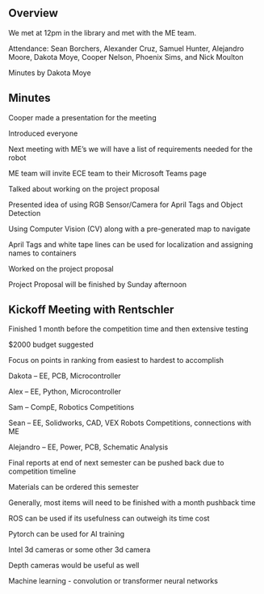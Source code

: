 ## Overview 

We met at 12pm in the library and met with the ME team. 

Attendance: Sean Borchers, Alexander Cruz, Samuel Hunter, Alejandro Moore, Dakota Moye, 
Cooper Nelson, Phoenix Sims, and Nick Moulton

Minutes by Dakota Moye 

## Minutes 

Cooper made a presentation for the meeting 

Introduced everyone 

Next meeting with ME’s we will have a list of requirements needed for the robot 

ME team will invite ECE team to their Microsoft Teams page 

Talked about working on the project proposal 

Presented idea of using RGB Sensor/Camera for April Tags and Object Detection 

Using Computer Vision (CV) along with a pre-generated map to navigate 

April Tags and white tape lines can be used for localization and assigning names to containers 

Worked on the project proposal  

Project Proposal will be finished by Sunday afternoon 

## Kickoff Meeting with Rentschler 

Finished 1 month before the competition time and then extensive testing 

$2000 budget suggested

Focus on points in ranking from easiest to hardest to accomplish 

Dakota – EE, PCB, Microcontroller 

Alex – EE, Python, Microcontroller 

Sam – CompE, Robotics Competitions 

Sean – EE, Solidworks, CAD, VEX Robots Competitions, connections with ME 

Alejandro – EE, Power, PCB, Schematic Analysis 

Final reports at end of next semester can be pushed back due to competition timeline 

Materials can be ordered this semester 

Generally, most items will need to be finished with a month pushback time 

ROS can be used if its usefulness can outweigh its time cost 

Pytorch can be used for AI training 

Intel 3d cameras or some other 3d camera 

Depth cameras would be useful as well 

Machine learning - convolution or transformer neural networks 

 
